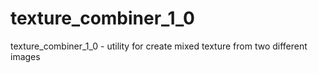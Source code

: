 # texture_combiner_1_0
texture_combiner_1_0 - utility for create mixed texture from two different images
